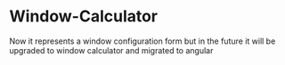 # Window-Calculator

Now it represents a window configuration form but in the future it will be upgraded to window calculator and migrated to angular
